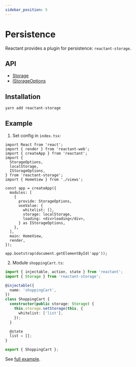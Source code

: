 ```yaml
---
sidebar_position: 5
---
```


# Persistence

Reactant provides a plugin for persistence: `reactant-storage`.

## API

* [Storage](#)
* [IStorageOptions](#)

## Installation

```bash
yarn add reactant-storage
```

## Example

1. Set config in `index.tsx`:

```tsx
import React from 'react';
import { render } from 'reactant-web';
import { createApp } from 'reactant';
import {
  StorageOptions,
  localStorage,
  IStorageOptions,
} from 'reactant-storage';
import { HomeView } from './views';

const app = createApp({
  modules: [
    {
      provide: StorageOptions,
      useValue: {
        whitelist: [],
        storage: localStorage,
        loading: <div>loading</div>,
      } as IStorageOptions,
    },
  ],
  main: HomeView,
  render,
});

app.bootstrap(document.getElementById('app'));
```

2. Module `shoppingCart.ts`:

```ts
import { injectable, action, state } from 'reactant';
import { Storage } from 'reactant-storage';

@injectable({
  name: 'shoppingCart',
})
class ShoppingCart {
  constructor(public storage: Storage) {
    this.storage.setStorage(this, {
      whitelist: ['list'],
    });
  }

  @state
  list = [];
}

export { ShoppingCart };
```

See [full example](https://github.com/unadlib/reactant/tree/master/examples/ts-bookstore).
